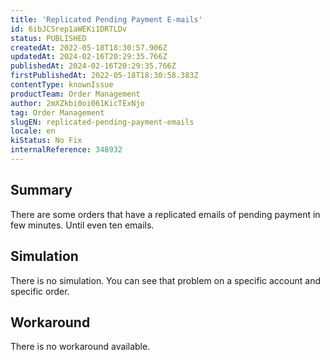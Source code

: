 ```yaml
---
title: 'Replicated Pending Payment E-mails'
id: 6ibJCSrep1aWEKi1DRTLDv
status: PUBLISHED
createdAt: 2022-05-18T18:30:57.906Z
updatedAt: 2024-02-16T20:29:35.766Z
publishedAt: 2024-02-16T20:29:35.766Z
firstPublishedAt: 2022-05-18T18:30:58.383Z
contentType: knownIssue
productTeam: Order Management
author: 2mXZkbi0oi061KicTExNjo
tag: Order Management
slugEN: replicated-pending-payment-emails
locale: en
kiStatus: No Fix
internalReference: 348932
---
```


## Summary


There are some orders that have a replicated emails of pending payment in few minutes. Until even ten emails.



## Simulation


There is no simulation. You can see that problem on a specific account and specific order.



## Workaround


There is no workaround available.

